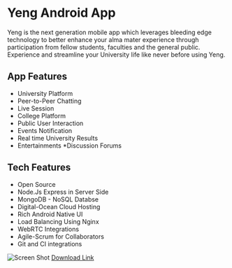 # Yeng Android App

Yeng is the next generation mobile app which leverages bleeding edge technology to better enhance your alma mater experience through participation from fellow students, faculties and the general public.
Experience and streamline your University life like never before using Yeng.

## App Features

* University Platform
* Peer-to-Peer Chatting
* Live Session
* College Platform
* Public User Interaction
* Events Notification
* Real time University Results
* Entertainments
*Discussion Forums

## Tech Features

* Open Source
* Node.Js Express in Server Side
* MongoDB - NoSQL Databse
* Digital-Ocean Cloud Hosting
* Rich Android Native UI
* Load Balancing Using Nginx
* WebRTC Integrations
* Agile-Scrum for Collaborators
* Git and CI integrations

![Screen Shot](https://lh3.googleusercontent.com/Cay-LV081GMvlsPQXLS8a8DbNudCGyP8js3EMRXGrnkNdGAwHFKwu2Y2EMXYuQATkP4=w720-h310-rw)
[Download Link](https://play.google.com/store/apps/details?id=in.yeng.user)